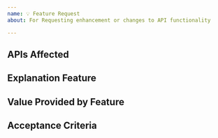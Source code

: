 ```yaml
---
name: 💡 Feature Request
about: For Requesting enhancement or changes to API functionality

---
```


## APIs Affected

<!-- Please list affected APIs -->

## Explanation Feature

<!-- One or two sentence summary of the request. -->

## Value Provided by Feature

<!-- Explanation of why this feature would help your use case or be generally useful --> 

## Acceptance Criteria

<!-- List any criteria that developers can use to validate they've solved your request. -->
